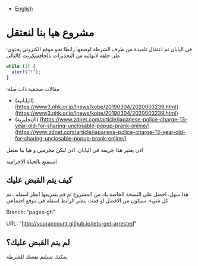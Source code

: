 ﻿- [English](README.md)

# مشروع هيا بنا لنعتقل

:في اليابان تم اعتقال تلميذة من طرف الشرطة لوضعها رابطا نحو موقع الكتروني يحتوي على حلقة لانهائية من التحذيرات بالجافسكربت كالتالي

```js
while (1) {
  alert("!");
}
```

:مقالات صحفية ذات صلة

- (اليابانية) [https://www3.nhk.or.jp/lnews/kobe/20190304/2020003239.html](https://www3.nhk.or.jp/lnews/kobe/20190304/2020003239.html)
- (الإنجليزية) [https://www.zdnet.com/article/japanese-police-charge-13-year-old-for-sharing-unclosable-popup-prank-online/](https://www.zdnet.com/article/japanese-police-charge-13-year-old-for-sharing-unclosable-popup-prank-online/)

اذن يعتبر هذا جريمة في اليابان.  اذن لنكن مجرمين و هيا بنا نعتقل

استمتع بالحياة الاجرامية

## كيف يتم القبض عليك

هذا سهل. احصل على النسخة الخاصة بك من المشروع ثم قم بتفريعها انظر اسفله . تم كل شيء. سيكون من الافضل لو قمت بنشر الرابط اسفله في موقع اجتماعي

Branch: "pages-gh"

URL: "http://youraccount.github.io/lets-get-arrested"

## لم يتم القبض عليك؟

يمكنك تسليم نفسك للشرطة
